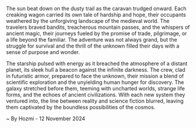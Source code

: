 
The sun beat down on the dusty trail as the caravan trudged onward. Each creaking wagon carried its own tale of hardship and hope, their occupants weathered by the unforgiving landscape of the medieval world. The travelers braved bandits, treacherous mountain passes, and the whispers of ancient magic, their journeys fueled by the promise of trade, pilgrimage, or a life beyond the familiar. The adventure was not always grand, but the struggle for survival and the thrill of the unknown filled their days with a sense of purpose and wonder.

The starship pulsed with energy as it breached the atmosphere of a distant planet, its sleek hull a beacon against the infinite darkness. The crew, clad in futuristic armor, prepared to face the unknown, their mission a blend of scientific exploration and the unyielding human hunger for discovery. The galaxy stretched before them, teeming with uncharted worlds, strange life forms, and the echoes of ancient civilizations. With each new system they ventured into, the line between reality and science fiction blurred, leaving them captivated by the boundless possibilities of the cosmos. 

~ By Hozmi - 12 November 2024

